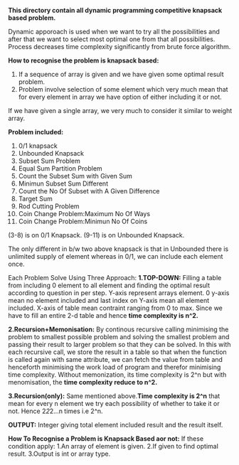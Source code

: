 **This directory contain all dynamic programming competitive knapsack based problem.**

Dynamic apporoach is used when we want to try all the possibilities and after that we want to select most optimal one from that all possibilities. Process decreases time
complexity significantly from brute force algorithm.

**How to recognise the problem is knapsack based:**
1. If a sequence of array is given and we have given some optimal result problem.
2. Problem involve selection of some element which very much mean that for every element in array we have option of either including it or not.

If we have given a single array, we very much to consider it similar to weight array.

**Problem included:**
1.  0/1 knapsack
2.  Unbounded Knapsack
3.  Subset Sum Problem
4.  Equal Sum Partition Problem
5.  Count the Subset Sum with Given Sum
6.  Minimun Subset Sum Different
7.  Count the No Of Subset with A Given Difference
8.  Target Sum
9.  Rod Cutting Problem
10. Coin Change Problem:Maximum No Of Ways
11. Coin Change Problem:Minimun No Of Coins

(3-8) is on 0/1 Knapsack.
(9-11) is on Unbounded Knapsack.

The only different in b/w two above knapsack is that in Unbounded there is unlimited supply of element whereas in 0/1, we can include each element once.

Each Problem Solve Using Three Approach:
**1.TOP-DOWN:**
            Filling a table from including 0 element to all element and finding the optimal result according to question in per step. Y-axis represent arrays element. 0 y-axis 
            mean no element included and last index on Y-axis mean all element included. X-axis of table mean contraint ranging from 0 to max.
            Since we have to fill an entire 2-d table and hence **time complexity is n^2.**
            
**2.Recursion+Memonisation:**
            By continous recursive calling minimising the problem to smallest possible problem and solving the smallest problem and passing their result to larger problem so 
            that they can be solved. In this with each recursive call, we store the result in a table so that when the function is called again with same attribute, we can fetch
            the value from table and henceforth minimising the work load of program and therefor minimising time complexity.
            Without memonization, its time complexity is 2^n but with menomisation, the **time complexity reduce to n^2.**
            
**3.Recursion(only):**
            Same mentioned above.**Time complexity is 2^n** that mean for every n element we try each possibility of whether to take it or not. Hence 2*2*2...n times i.e 2^n.
        
            
**OUTPUT:**
          Integer giving total element included result and the result itself.
          
          
**How To Recognise a Problem is Knapsack Based aor not:**
            If these condition apply:
             1.An array of element is given.
             2.If given to find optimal result.
             3.Output is int or array type.

